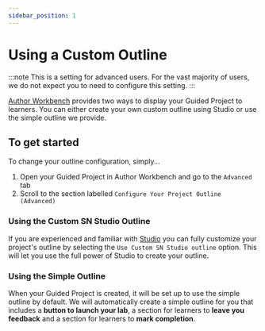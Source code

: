 ```yaml
---
sidebar_position: 1
---
```

# Using a Custom Outline

:::note
This is a setting for advanced users. For the vast majority of users, we do not expect you to need to configure this setting.
:::

[Author Workbench](https://author.skills.network) provides two ways to display your Guided Project to learners.
You can either create your own custom outline using Studio or use the simple outline we provide.

## To get started

To change your outline configuration, simply...
1. Open your Guided Project in Author Workbench and go to the `Advanced` tab
2. Scroll to the section labelled `Configure Your Project Outline (Advanced)`

### Using the Custom SN Studio Outline

If you are experienced and familiar with [Studio](https://edx.readthedocs.io/projects/open-edx-building-and-running-a-course/en/latest/getting_started/CA_get_started_Studio.html) you can fully customize your project's outline by selecting the `Use Custom SN Studio outline` option. This will let you use the full power of Studio to create your outline.

### Using the Simple Outline

When your Guided Project is created, it will be set up to use the simple outline by default. We will automatically create a simple outline for you that includes a **button to launch your lab**, a section for learners to **leave you feedback** and a section for learners to **mark completion**.
